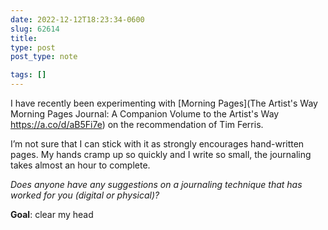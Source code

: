 ```yaml
---
date: 2022-12-12T18:23:34-0600
slug: 62614
title: 
type: post
post_type: note

tags: []
---
```

I have recently been experimenting with [Morning Pages](The Artist's Way Morning Pages Journal: A Companion Volume to the Artist's Way <https://a.co/d/aB5Fi7e>) on the recommendation of Tim Ferris.


I’m not sure that I can stick with it as strongly encourages hand-written pages. My hands cramp up so quickly and I write so small, the journaling takes almost an hour to complete.


*Does anyone have any suggestions on a journaling technique that has worked for you (digital or physical)?*


**Goal**: clear my head



